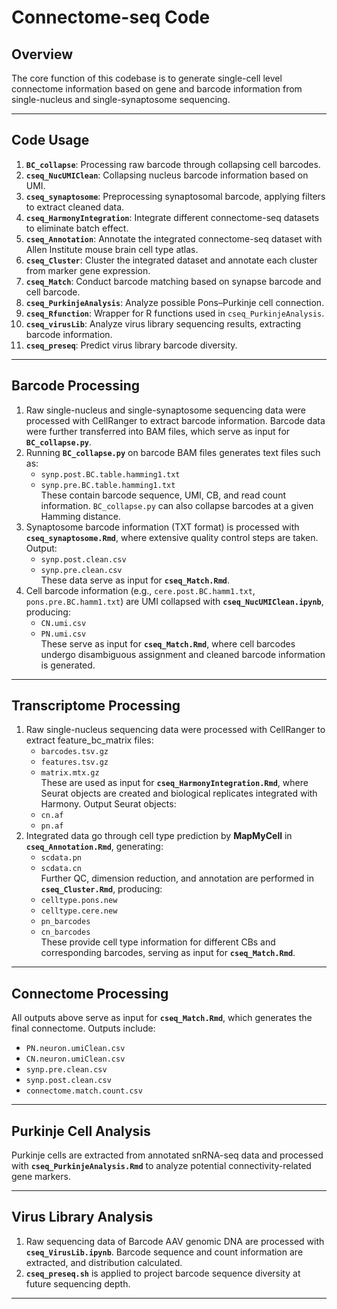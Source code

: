 # Connectome-seq Code

## Overview
The core function of this codebase is to generate single-cell level connectome information based on gene and barcode information from single-nucleus and single-synaptosome sequencing.

---

## Code Usage
1. **`BC_collapse`**: Processing raw barcode through collapsing cell barcodes.  
2. **`cseq_NucUMIClean`**: Collapsing nucleus barcode information based on UMI.  
3. **`cseq_synaptosome`**: Preprocessing synaptosomal barcode, applying filters to extract cleaned data.  
4. **`cseq_HarmonyIntegration`**: Integrate different connectome-seq datasets to eliminate batch effect.  
5. **`cseq_Annotation`**: Annotate the integrated connectome-seq dataset with Allen Institute mouse brain cell type atlas.  
6. **`cseq_Cluster`**: Cluster the integrated dataset and annotate each cluster from marker gene expression.  
7. **`cseq_Match`**: Conduct barcode matching based on synapse barcode and cell barcode.  
8. **`cseq_PurkinjeAnalysis`**: Analyze possible Pons–Purkinje cell connection.  
9. **`cseq_Rfunction`**: Wrapper for R functions used in `cseq_PurkinjeAnalysis`.  
10. **`cseq_virusLib`**: Analyze virus library sequencing results, extracting barcode information.  
11. **`cseq_preseq`**: Predict virus library barcode diversity.

---

## Barcode Processing
1. Raw single-nucleus and single-synaptosome sequencing data were processed with CellRanger to extract barcode information. Barcode data were further transferred into BAM files, which serve as input for **`BC_collapse.py`**.  
2. Running **`BC_collapse.py`** on barcode BAM files generates text files such as:  
   - `synp.post.BC.table.hamming1.txt`  
   - `synp.pre.BC.table.hamming1.txt`  
   These contain barcode sequence, UMI, CB, and read count information. `BC_collapse.py` can also collapse barcodes at a given Hamming distance.  
3. Synaptosome barcode information (TXT format) is processed with **`cseq_synaptosome.Rmd`**, where extensive quality control steps are taken. Output:  
   - `synp.post.clean.csv`  
   - `synp.pre.clean.csv`  
   These data serve as input for **`cseq_Match.Rmd`**.  
4. Cell barcode information (e.g., `cere.post.BC.hamm1.txt`, `pons.pre.BC.hamm1.txt`) are UMI collapsed with **`cseq_NucUMIClean.ipynb`**, producing:  
   - `CN.umi.csv`  
   - `PN.umi.csv`  
   These serve as input for **`cseq_Match.Rmd`**, where cell barcodes undergo disambiguous assignment and cleaned barcode information is generated.

---

## Transcriptome Processing
1. Raw single-nucleus sequencing data were processed with CellRanger to extract feature_bc_matrix files:  
   - `barcodes.tsv.gz`  
   - `features.tsv.gz`  
   - `matrix.mtx.gz`  
   These are used as input for **`cseq_HarmonyIntegration.Rmd`**, where Seurat objects are created and biological replicates integrated with Harmony. Output Seurat objects:  
   - `cn.af`  
   - `pn.af`  
2. Integrated data go through cell type prediction by **MapMyCell** in **`cseq_Annotation.Rmd`**, generating:  
   - `scdata.pn`  
   - `scdata.cn`  
   Further QC, dimension reduction, and annotation are performed in **`cseq_Cluster.Rmd`**, producing:  
   - `celltype.pons.new`  
   - `celltype.cere.new`  
   - `pn_barcodes`  
   - `cn_barcodes`  
   These provide cell type information for different CBs and corresponding barcodes, serving as input for **`cseq_Match.Rmd`**.

---

## Connectome Processing
All outputs above serve as input for **`cseq_Match.Rmd`**, which generates the final connectome. Outputs include:  
- `PN.neuron.umiClean.csv`  
- `CN.neuron.umiClean.csv`  
- `synp.pre.clean.csv`  
- `synp.post.clean.csv`  
- `connectome.match.count.csv`

---

## Purkinje Cell Analysis
Purkinje cells are extracted from annotated snRNA-seq data and processed with **`cseq_PurkinjeAnalysis.Rmd`** to analyze potential connectivity-related gene markers.

---

## Virus Library Analysis
1. Raw sequencing data of Barcode AAV genomic DNA are processed with **`cseq_VirusLib.ipynb`**. Barcode sequence and count information are extracted, and distribution calculated.  
2. **`cseq_preseq.sh`** is applied to project barcode sequence diversity at future sequencing depth.

---


